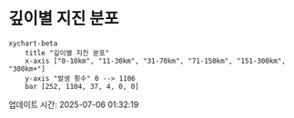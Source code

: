 # 깊이별 지진 분포

```mermaid
xychart-beta
    title "깊이별 지진 분포"
    x-axis ["0-10km", "11-30km", "31-70km", "71-150km", "151-300km", "300km+"]
    y-axis "발생 횟수" 0 --> 1106
    bar [252, 1104, 37, 4, 0, 0]
```

업데이트 시간: 2025-07-06 01:32:19
